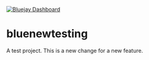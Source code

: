 [![Bluejay Dashboard](https://img.shields.io/badge/Bluejay-Dashboard_999-blue.svg)](http://dashboard.bluejay.governify.io/dashboard/script/dashboardLoader.js?dashboardURL=https://reporter.bluejay.governify.io/api/v4/dashboards/tpa-PSG2-2023-GH-raffrearaUS_bluenewtesting/main)

# bluenewtesting

A test project. This is a new change for a new feature.
